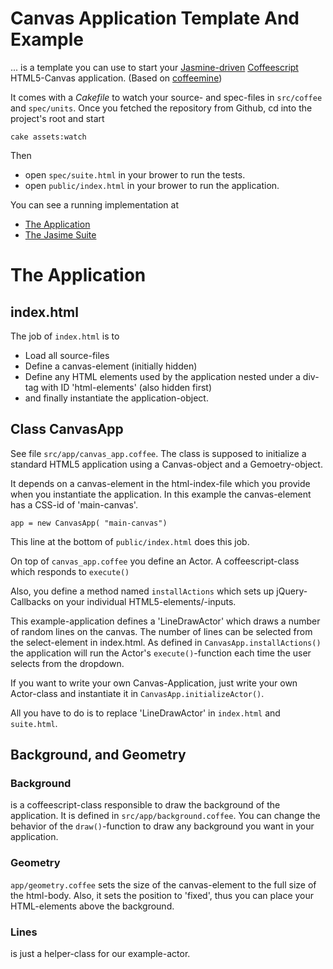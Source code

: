# Canvas Application Template And Example

... is a template you can use to start your [Jasmine-driven][jasmine] [Coffeescript]
HTML5-Canvas application. (Based on [coffeemine])

It comes with a _Cakefile_ to watch your source- and spec-files in
`src/coffee` and `spec/units`. Once you fetched the repository from
Github, cd into the project's root and start

    cake assets:watch

Then

  * open `spec/suite.html` in your brower to run the tests.
  * open `public/index.html` in your brower to run the application.

You can see a running implementation at

  * [The Application](https://s3.eu-central-1.amazonaws.com/iboard.core/static/cancoffee/public/index.html)
  * [The Jasime Suite](https://s3.eu-central-1.amazonaws.com/iboard.core/static/cancoffee/spec/suite.html)


# The Application

## index.html

The job of `index.html` is to

  * Load all source-files
  * Define a canvas-element (initially hidden)
  * Define any HTML elements used by the application nested under a div-tag
  with ID 'html-elements' (also hidden first)
  * and finally instantiate the application-object.

## Class CanvasApp

See file `src/app/canvas_app.coffee`. The class is supposed to
initialize a standard HTML5 application using a Canvas-object
and a Gemoetry-object.

It depends on a canvas-element in the html-index-file which you
provide when you instantiate the application. In this example
the canvas-element has a CSS-id of 'main-canvas'.

    app = new CanvasApp( "main-canvas")

This line at the bottom of `public/index.html` does this job.

On top of `canvas_app.coffee` you define an Actor. A coffeescript-class
which responds to `execute()`

Also, you define a method named `installActions` which sets up
jQuery-Callbacks on your individual HTML5-elements/-inputs.

This example-application defines a 'LineDrawActor' which draws a number
of random lines on the canvas. The number of lines can be selected from
the select-element in index.html.
As defined in `CanvasApp.installActions()` the application will run
the Actor's `execute()`-function each time the user selects from the
dropdown.

If you want to write your own Canvas-Application, just write your
own Actor-class and instantiate it in `CanvasApp.initializeActor()`.

All you have to do is to replace 'LineDrawActor' in `index.html` and
`suite.html`.

## Background, and Geometry

### Background

is a coffeescript-class responsible to draw the background of the
application. It is defined in `src/app/background.coffee`. You can change
the behavior of the `draw()`-function to draw any background you want
in your application.

### Geometry

`app/geometry.coffee` sets the size of the canvas-element to the full
size of the html-body. Also, it sets the position to 'fixed', thus
you can place your HTML-elements above the background.

### Lines

is just a helper-class for our example-actor.




[coffeemine]:    https://github.com/iboard/coffeemine
[Jasmine]:       http://jasmine.github.io/
[Coffeescript]:  http://coffeescript.org/
